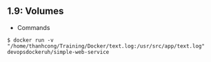 ## 1.9: Volumes

- Commands

```shell
$ docker run -v "/home/thanhcong/Training/Docker/text.log:/usr/src/app/text.log" devopsdockeruh/simple-web-service
```

